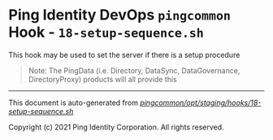 
# Ping Identity DevOps `pingcommon` Hook - `18-setup-sequence.sh`
 This hook may be used to set the server if there is a setup procedure
 >Note: The PingData (i.e. Directory, DataSync, DataGovernance, DirectoryProxy) 
 products will all provide this

---
This document is auto-generated from _[pingcommon/opt/staging/hooks/18-setup-sequence.sh](https://github.com/pingidentity/pingidentity-docker-builds/blob/master/pingcommon/opt/staging/hooks/18-setup-sequence.sh)_

Copyright (c) 2021 Ping Identity Corporation. All rights reserved.
